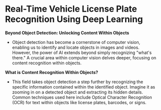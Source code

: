 # **Real-Time Vehicle License Plate Recognition Using Deep Learning**

**Beyond Object Detection: Unlocking Content Within Objects**

- Object detection has become a cornerstone of computer vision, enabling us to identify and locate objects in images and videos. However, the power of AI extends beyond simply recognizing "what's there." A crucial area within computer vision delves deeper, focusing on content recognition within objects.

**What is Content Recognition Within Objects?**

- This field takes object detection a step further by recognizing the specific information contained within the identified object. Imagine it as zooming in on a detected object and extracting its hidden details. Common techniques used here include Optical Character Recognition (OCR) for text within objects like license plates, barcodes, or signs.
